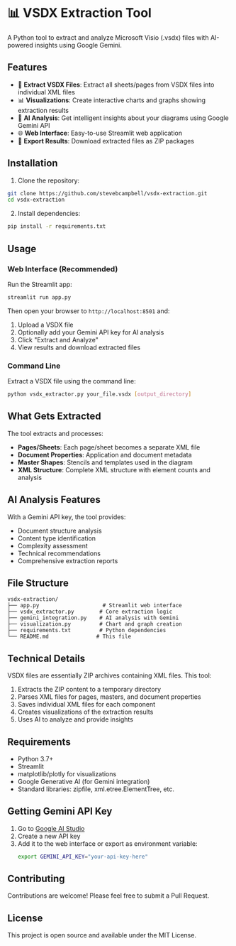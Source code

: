 # 📊 VSDX Extraction Tool

A Python tool to extract and analyze Microsoft Visio (.vsdx) files with AI-powered insights using Google Gemini.

## Features

- 📄 **Extract VSDX Files**: Extract all sheets/pages from VSDX files into individual XML files
- 📊 **Visualizations**: Create interactive charts and graphs showing extraction results  
- 🤖 **AI Analysis**: Get intelligent insights about your diagrams using Google Gemini API
- 🌐 **Web Interface**: Easy-to-use Streamlit web application
- 💾 **Export Results**: Download extracted files as ZIP packages

## Installation

1. Clone the repository:
```bash
git clone https://github.com/stevebcampbell/vsdx-extraction.git
cd vsdx-extraction
```

2. Install dependencies:
```bash
pip install -r requirements.txt
```

## Usage

### Web Interface (Recommended)

Run the Streamlit app:
```bash
streamlit run app.py
```

Then open your browser to `http://localhost:8501` and:
1. Upload a VSDX file
2. Optionally add your Gemini API key for AI analysis
3. Click "Extract and Analyze"
4. View results and download extracted files

### Command Line

Extract a VSDX file using the command line:
```bash
python vsdx_extractor.py your_file.vsdx [output_directory]
```

## What Gets Extracted

The tool extracts and processes:
- **Pages/Sheets**: Each page/sheet becomes a separate XML file
- **Document Properties**: Application and document metadata
- **Master Shapes**: Stencils and templates used in the diagram
- **XML Structure**: Complete XML structure with element counts and analysis

## AI Analysis Features

With a Gemini API key, the tool provides:
- Document structure analysis
- Content type identification
- Complexity assessment
- Technical recommendations
- Comprehensive extraction reports

## File Structure

```
vsdx-extraction/
├── app.py                    # Streamlit web interface
├── vsdx_extractor.py        # Core extraction logic
├── gemini_integration.py    # AI analysis with Gemini
├── visualization.py         # Chart and graph creation
├── requirements.txt         # Python dependencies
└── README.md               # This file
```

## Technical Details

VSDX files are essentially ZIP archives containing XML files. This tool:
1. Extracts the ZIP content to a temporary directory
2. Parses XML files for pages, masters, and document properties
3. Saves individual XML files for each component
4. Creates visualizations of the extraction results
5. Uses AI to analyze and provide insights

## Requirements

- Python 3.7+
- Streamlit
- matplotlib/plotly for visualizations
- Google Generative AI (for Gemini integration)
- Standard libraries: zipfile, xml.etree.ElementTree, etc.

## Getting Gemini API Key

1. Go to [Google AI Studio](https://makersuite.google.com/app/apikey)
2. Create a new API key
3. Add it to the web interface or export as environment variable:
   ```bash
   export GEMINI_API_KEY="your-api-key-here"
   ```

## Contributing

Contributions are welcome! Please feel free to submit a Pull Request.

## License

This project is open source and available under the MIT License.